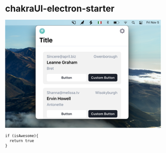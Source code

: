 # chakraUI-electron-starter

![alt text](./preview.png "Title")

```
if (isAwesome){
  return true
}
```
